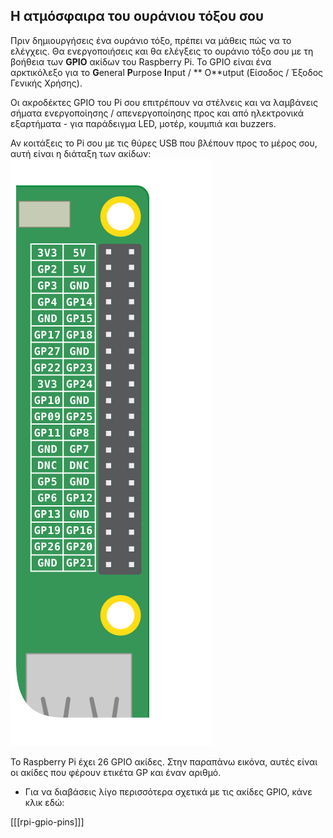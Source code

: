 ## Η ατμόσφαιρα του ουράνιου τόξου σου

Πριν δημιουργήσεις ένα ουράνιο τόξο, πρέπει να μάθεις πώς να το ελέγχεις. Θα ενεργοποιήσεις και θα ελέγξεις το ουράνιο τόξο σου με τη βοήθεια των **GPIO** ακίδων του Raspberry Pi. Το GPIO είναι ένα αρκτικόλεξο για το **G**eneral **P**urpose **I**nput / ** O**utput (Είσοδος / Έξοδος Γενικής Χρήσης).

Οι ακροδέκτες GPIO του Pi σου επιτρέπουν να στέλνεις και να λαμβάνεις σήματα ενεργοποίησης / απενεργοποίησης προς και από ηλεκτρονικά εξαρτήματα - για παράδειγμα LED, μοτέρ, κουμπιά και buzzers.

Αν κοιτάξεις το Pi σου με τις θύρες USB που βλέπουν προς το μέρος σου, αυτή είναι η διάταξη των ακίδων: ![Διάταξη GPIO](images/gpio-upright.png)

Το Raspberry Pi έχει 26 GPIO ακίδες. Στην παραπάνω εικόνα, αυτές είναι οι ακίδες που φέρουν ετικέτα GP και έναν αριθμό.

+ Για να διαβάσεις λίγο περισσότερα σχετικά με τις ακίδες GPIO, κάνε κλικ εδώ:

[[[rpi-gpio-pins]]]
